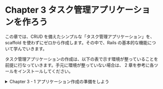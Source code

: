 # Chapter 3 タスク管理アプリケーションを作ろう

この章では、CRUD を備えたシンプルな「タスク管理アプリケーション」を、scaffold を使わずにゼロから作成します。その中で、Rails の基本的な機能について学んでいきます。

タスク管理アプリケーションの作成は、以下の表で示す環境が整っていることを前提に行なっていきます。手元に環境が整っていない場合は、 2 章を参考に各ツールをインストールしてください。


<details><summary>Chapter 3 - 1 アプリケーション作成の準備をしよう</summary>

アプリケーションの作成にあたっては、一般的に次のような準備を行います。

- 作成するアプリケーションの内容を考える。
- アプリケーションの名前を決める。
- アプリケーションの雛形を作成する。
- データベースを作成する。

今回は、さらに次のような準備を行なっていきます。

- ビュー層を効率良く書くために Slim を使えるようにする。
- アプリケーションの見栄えを良くするために Bootstrap を導入する。
- Rails のエラーメッセージなどを日本語で出せるようにする。


### 3 - 1 - 1 作成するアプリケーションの内容を考える

- 今回作成するのは、タスク管理のためのアプリケーションです。タスクとは、レポートの提出、ゴミ出し、買い物といったさまざまな用事のことです。タスク管理アプリケーションの一般的な使い方は、タスクをアプリケーションにデータとして登録しておいて、折々に確認したり、予定を済ませたら済ませたと言うことを登録したり削除したりできるようにするというものになるでしょう。
- 本章では CRUD と呼ばれる基本的なデータ操作を実現します。CRUD は、Create（作成）、Read（参照）、Update（更新）、Delete（削除）を表します。タスク管理のように、複数のデータについての CRUD を作成する場合、参照機能については一覧表示と詳細表示という 2 種類の参照機能を用意するのが一般的です。作りたい機能のリストは次のようになります。
1. 一覧表示機能：すべてのタスクの概要（名称と登録日時）を確認できる一覧画面を表示します。
2. 詳細表示機能：ある 1 つのタスクの全内容（ID、名称、詳しい説明、登録日時、更新日時）を確認できる詳細画面を表示します。※ID、登録日時、更新日時は Rails がデフォルトで扱う属性です。
3. 新規登録機能：新しいタスクのデータをフォーム画面で入力し、データベースに登録します。
4. 編集機能：登録済みのタスクのデータをフォーム画面で修正し、データベースを更新します。
5. 削除機能：登録済みのタスクをデータベースから削除します。

### 3 - 1 - 2 アプリケーションの名前を決める

- Rails でアプリケーションを作成するには、アプリケーションの（システム上の）名前が必要です。アプリケーションの名前は、例えばコード一式を格納するためのディレクトリ名として利用されます。愛着の湧くような、わかりやすい名前をアルファベットで付けると良いでしょう。
- 本書では **taskleaf** というアプリケーション名で実装を進めていきます。

### 3 - 1 - 3 アプリケーションの雛形を作成する

- それでは実際に PC 上での作業を始めましょう。先ず、rails newコマンドで、アプリケーションの基本的なディレクトリ・ファイル類一式を作成します。rails newコマンドの使い方は次のようになっています。

```ruby
$ rails new アプリケーション名 [オプション]
```

- 今回はデータベースに PostgreSQL を使用するので、[オプション]の部分に、利用するデータベースとして「postgresql」を指定します。具体的なコマンドは次のようになります。ターミナルを起動して、これから作成するアプリケーションディレクトリの親となるディレクトリに移動し、コマンドを入力してみてください。

```ruby
$ rails new taskleaf -d postgresql
```

- 入力すると、ただちに「create…」というような内容が表示されていきます。

```ruby
# rails newコマンドで、アプリケーションの基本的なディレクトリ・ファイル類一式を作成する。
# 「-d」オプションでデータベースの指定をする。オプションがないと SQLite3 用のファイルが生成されるので注意。
$ rails new taskleaf -d postgresql 
      create  
      create  README.md
      create  Rakefile
      create  .ruby-version
      create  config.ru
      create  .gitignore
			...
```

- この段階で、空っぽの新しいRailsアプリケーションができています。アプリケーションの雛形を作成すると、アプリケーションのコードだけでなく、開発用のサーバなどのツール類も使えるようになります。早速、サーバを起動して、作った空っぽのアプリケーションの動作を確認してみましょう。
- サーバの起動にはrails serverコマンドを利用します。rails server は rails s という短縮系でも動きます。本書では、便利な短縮系を使っていきます。
- ところで、rails newコマンドでアプリケーションを作成した段階では、私たちは、アプリケーションディレクトリの 1 つ上の階層（親ディレクトリ）にいます。サーバーを起動するなど、アプリケーションについての操作は基本的にアプリケーションディレクトリで行いますので、先ずはcdコマンドを使って、アプリケーションディレクトリに移動しましょう。アプリケーションディレクトリは、先ほどrails newコマンドによって作成された、現在いるディレクトリの下の taskleaf というディレクトリになります。

```ruby
$ cd taskleaf

# 実際のターミナルの表示。
cd taskleaf
yoshiwo@Yoshiwos-MacBook-Pro taskleaf % 
# プロンプトの前のディレクトリ名がアプリケーション名の「taskleaf」に変わった（移動した）。
```

- taskleafディレクトリに移動したら、データベースを作成しておきます。

```ruby
# データベースの作成。
$ bin/rails db:create

# 実際の表示
bin/rails db:create
Created database 'taskleaf_development'
Created database 'taskleaf_test'
```

- データベースが作成できればサーバーを起動できますので、サーバを起動してみましょう。以下のような情報が画面に出力されていきます。
- サーバは[Ctrl + C]（[Ctrl]キーを押したまま[C]キーを押下）で停止するまでずっと動作し続けます。

```ruby
# サーバーの起動。
$ bin/rails s

# 実際の表示
bin/rails s
=> Booting Puma
=> Rails 5.2.8.1 application starting in development 
=> Run `rails server -h` for more startup options
Puma starting in single mode...
* Version 3.12.6 (ruby 2.7.6-p219), codename: Llamas in Pajamas
* Min threads: 5, max threads: 5
* Environment: development
* Listening on tcp://localhost:3000
Use Ctrl-C to stop
```

- サーバーを起動したら、ブラウザを立ち上げて [http://localhost:3000](http://localhost:3000) にアクセスしてください。ブラウザ上に Rails のデフォルトページが表示されていれば、正しくサーバーが起動しています。
- なお、サーバーを起動するとそのコンソールにはプロンプトが表示されなくなるため、以降のコマンドは、新しくターミナルのウィンドウを開いて入力していってください。
- アプリケーションの動作確認を行う際にはサーバーを起動している必要があるため、本章では開発中は常にサーバーを起動しているものとして説明を行います。

### 3 - 1 - 4 データベースの環境ごとの使い分け

- データベースは、アプリケーションが生み出すデータを保存するところです。taskleafアプリケーションの場合の代表的なデータは、例えばタスクの情報ということになります。
- 開発の時に動作確認のために作るデータと、アプリケーションが完成して本当に利用し始めたことで作られるデータは、性質が違います。同じところに入れてしまうと、テスト用のデータが邪魔になってしまうこともあるでしょう。さらに、Rails には 5 章で説明する「自動テスト」の仕組みがあり、「自動テスト」のためにデータを格納しておくべき場所も他の用途のデータが混じり込まないように専用の場所にしたいものです。
- そこで、Rails ではデフォルトで次のような 3 種類の「環境」が用意されており、1 つの環境に対して 1 つのデータベースを対応させます。環境ごとに、データベースのほか、アプリケーションの動作に関わる様々な設定を行うことができます。※この環境は自由に追加・削除をしたり、名前を変更したりできます。

| 環境の種類 | 環境のシステム名 | 用途 |
| --- | --- | --- |
| 開発 | development | 開発時の動作確認を行う |
| テスト | test | 自動テストを行う |
| 本番 | production | ユーザーが利用可能な形で稼働させる |
- どの環境にどのようなデータベースを対応させるかは、2 章で解説した config/database.yml に記述します。ここでは、rails newコマンドで自動作成された config/database.yml のデフォルトの設定通りで進めていきます。
- 開発時は、基本的に開発・テストの 2 種類の環境を使います。先ほどサーバーを起動する前に db:create を実行しましたが、それによってこの 2 種類の環境のための 2 つのデータベースが作成済みとなっています。

```ruby
Created database 'taskleaf_development'
Created database 'taskleaf_test'
```

### 3 - 1 - 5 ビュー層を効率良く書くために Slim を使えるようにする

- webアプリケーションはブラウザで利用するため、最終的に画面を HTML として出力することになります。しかし、HTML には動的ないろいろなデータを埋め込む必要があり、そのためのプログラミングが必要です。プログラミングといっても、長大な HTML を作成するために延々と文字列を連結するといった方法では、画面の状況を思い浮かべづらく開発が難しくなってしまいます。
- そこで、Rails を使った開発では、テンプレートエンジンを使います。テンプレートエンジンを使うと、プリケーションの画面を HTML の構造が直感的にわかりやすいテンプレート形式で書くことができます。
- Rails はデフォルトで ERB というテンプレートエンジンを採用しています。ERB は HTML とほぼ同じ見た目で、各要素がタグで囲まれており、その中にRubyスクリプトを埋め込むことができます。例えば、次のような ERB のテンプレートは、h1タグの中に、@title というインスタンス変数の内容を動的に埋め込んでくれます。

```ruby
<html>
	<body>
		<h1><%= @title %></h1>
		<p>この画面では、見出しを動的に出力することができます。</p>
	</body>
</html>
```

- ERBは HTML に近い形をしているので、HTMLを知っていれば比較的簡単に理解することができます。只、Railsを使った開発の現場では、HTMLをツリー構造として簡潔に表現できる Haml や Slim といった別のテンプレートエンジンが利用されることが多くなっています。
- 先に挙げた ERB の例を Haml で記述すると次のようになります。

```ruby
# 先程のERBの例をHamlで記述。
%html
	%body
		%h1= @title
		%p この画面では、見出しを動的に出力することができます。
```

- Slimで記述。

```ruby
# 先程のERBをSlimで記述。
html
	body
		h1= @title
		p この画面では、見出しを動的に出力することができます。
```

- タグの開始と終了を両方記述しなければならない ERB に比べて、インデントでツリー構造を表現している Haml や Slim は、簡潔で読みやすいといえます。
- Hamlと Slim は似ており、どちらも実際の開発の現場で使われていますが今回は Slim を使います。そこで、Slimを利用するための設定を行なっていきます。
- Slimを利用するために 2 つの gem （Rubyのライブラリ）をアプリケーションに追加します。1つは Slim のジェネレータを提供してくれる slim-rails という gem 。もう 1 つは、ERB形式のファイルをslim形式に変換してくれるerb2slimコマンドを提供してくれる html2slim という gem です。
- アプリケーションが利用する gem は、Gemfileに定義します。そこで、エディタでアプリケーションフォルダ直下にある Gemfile を開いて最後の行にslim-rails と html2slim についての設定を加えましょう。

```ruby
gem 'tzinfo-data', platforms: [:mingw, :mswin, :x64_mingw, :jruby]
```

![Gemfileにアプリケーションが利用するgemを設定.png](https://s3-us-west-2.amazonaws.com/secure.notion-static.com/76f7812a-901d-44d7-b1bf-0973dc58411f/Gemfile%E3%81%AB%E3%82%A2%E3%83%95%E3%82%9A%E3%83%AA%E3%82%B1%E3%83%BC%E3%82%B7%E3%83%A7%E3%83%B3%E3%81%8B%E3%82%99%E5%88%A9%E7%94%A8%E3%81%99%E3%82%8Bgem%E3%82%92%E8%A8%AD%E5%AE%9A.png)

- Gemfileの変更を保存したら、gemをインストールします。bundleというコマンドを実行すると、Gemfileに書かれた gem およびそれらの依存する gem を全てインストールされた状態にしてくれます。尚、サーバ起動中の場合は、インストールされた gem を利用するためにサーバを再起動する必要があります。

```ruby
# アプリケーションフォルダ直下のGemfileの最後の行にslim-railsとhtml2slimを加えたら、bundleコマンドを実行する。
$ bundle

# 実際の表示
bundle
Fetching gem metadata from https://rubygems.org/..........
Resolving dependencies...
（中略）
Fetching slim 4.1.0
Installing slim 4.1.0
Fetching slim-rails 3.5.1
Installing slim-rails 3.5.1
Fetching html2slim 0.2.0
Installing html2slim 0.2.0
Bundle complete! 20 Gemfile dependencies, 85 gems now installed.
Use `bundle info [gemname]` to see where a bundled gem is installed.
```

- これで、今後 Rails のコマンドを通じて作成されるビュー層のテンプレートファイルは、Slim形式で作成されるようになりました。
- テンプレートエンジン Slim を利用するための設定
    1. エディタでアプリケーションフォルダ（taskleaf）直下にある Gemfile を開く。
    2. Gemfileの最後の行に、Slimのジェネレータを提供してくれる slim-rails という gem とERB形式のファイルをslim形式に変換してくれるerb2slimコマンドを提供してくれる html2slim という gem を追加するためのコマンドを書く。

```ruby
# 最後の行のコマンド
gem 'tzinfo-data', platforms: [:mingw, :mswin, :x64_mingw, :jruby]

# gemを追加するためのコマンド
gem 'slim-rails'
gem 'html2slim'
```

- 只、現時点でapp/views/layoutsディレクトリの中にERB形式のファイルが 3 つ存在します。このファイルは、3-1-6で詳しく扱いますが、アプリケーションの各画面の共通的な大枠の部分を記述する「レイアウト」のためのテンプレートファイルです。このファイルを、erb2slimコマンドを利用して Slim に変更しておきましょう。ここでは、Gemfileで指定されたgem環境の上でコマンドを実行できるように、bundle exec [コマンド] という形で入力します。


```ruby
$ bundle exec erb2slim app/views/layouts --delete
```


### 3 - 1 - 6 アプリケーションの見栄えを良くするために Bootstrap を導入する

- Railsにはデフォルトで特定のデザイン（CSSなど）は含まれていません。せっかくアプリケーションを作るからには見た目の良いアプリケーションにしたいものですが、自分で一から画面のタイトル、メニューバー、ボタン、リンクといった要素を格好よくデザインして CSS を書くということは、とても骨の折れる作業です。そこで、本書では [Bootstrap](https://getbootstrap.com/) （ブートストラップ）というフロントエンドフレームワークを利用します。手軽にほと良く見栄えの良い画面を作成することができるため、実際の開発現場でも Bootstrap はしばしば利用されています。
- bootstrapという gem を追加することで、Bootstrapを利用できるようになります。エディタで Gemfile を開いて、末尾に以下の行を追記してください。

```ruby
# 末尾に以下の行を追記する。
gem 'bootstrap'
```


- Gemfile を保存したら、インストールを行います。

```ruby
$ bundle

# 実際の表示
bundle
（中略）
Fetching bootstrap 5.2.3
Installing bootstrap 5.2.3
Bundle complete! 21 Gemfile dependencies, 90 gems now installed.
Use `bundle info [gemname]` to see where a bundled gem is installed.
```

- これで、Bootstrapのインストールができました。続いて Bootstrap の CSS を各画面のテンプレートに読み込ませてみましょう。
- rails new をした直後では、Railsはアプリケーション全体で 1 つのCSSファイル（app/assets/stylesheets/application.css）を読み込むようになっていて、他のCSSファイルは application.css からさらに読み込む形で記述することになります。従ってこれから利用する Bootstrap も、application.cssから読み込むようにしていきます。
- ところで、前述した Slim と同じように、CSSにも効率良く表現できる形式として [Sass](https://sass-lang.com/) がよく利用されます。そこで本書では、Sassが提供する「SCSS」と呼ばれる記法で CSS を記述することにします。そのため applicaiton.css をそのまま編集するのではなく、SCSSファイル（application.scss）を作成しましょう。SCSSファイルは最終的にプロセッサにより CSS に変換されてアプリケーションから利用されます。
    
    ※また、application.scssにインポートされた他のSCSSファイルは、最終的に変換された application.css に統合されます。これらは 6 章で紹介するアセットパイプラインという仕組みにより実現されています。
    
- 先ず、app/assets/stylesheets/application.cssを削除します。

```ruby
# rmコマンドでファイルやディレクトリを削除する。
$ rm app/assets/stylesheets/application.css
```

- 代わりに、エディタを開いて以下の内容のapp/assets/stylesheets/application.scss（拡張子はcssではなくscssにするように気を付ける）を作成します。

```ruby
@import "bootstrap":
```


- これで application.scss を用意できました。この application.scss （を通じて自動的に生成されるapplication.css）が、アプリケーション内の各画面の HTML から呼ばれるようにすることで、画面を Bootstrap のデザインが当たった状態にすることができます。
- それでは、これから作る全ての画面のslimファイルに、application.cssの読み込みを定義する必要があるのでしょうか。
- 幸い、Railsには各画面の共通的な大枠について記述するためのレイアウトという仕組みがあり、アプリケーションを作った段階で 1 つデフォルトのレイアウトファイルが用意されています。3-1-5で application.html.erb からslim形式に変換した application.html.slim がこれに当たります。このレイアウトファイルで application.css を読み込めば、各画面のslimファイルに定義せずとも全ての画面に Bootstrap のデザインを反映することができます。
- レイアウトファイルは、アクションごとに指定することができますが、個別の指定がなければコントローラ名に対応するものとなります。コントローラ名に一致するレイアウトファイルが見つからない場合は、継承しているコントローラクラスの名前を順に探していきます。Railsでは、基本的に全てのコントローラが ApplicationController を継承するように作るため、application.html.slimというレイアウトだけが存在している状態ならば、デフォルトですべてのアクションに対してこの共通レイアウトが利用されるというわけです。そして、同じ「application」という名前が冠されていることから推測できるとおり、application.html.slimはデフォルトで application.css を読み込むような内容になっています。
- gemでアプリケーションに追加した Bootstrap のデザインが各画面に実際に反映されるまでの流れはかなり複雑なので経路を図解しておきます。是非、本節で行った各種の手順が図の中のどこに該当するかを確認してみてください。


- ここまでで、各画面に Bootstrap のデザイン（CSS）を反映できる状態となりました。只、Bootstrapのデザインの大部分は、HTMLのタグに特定の部品に対応するCSSクラスをつけることで初めて実現できるので、今のままでは画面の見栄えが大きく変わるわけではありません。そこで、見栄えを具体的に改善するために、Bootstrapのコンテナという部品を使うことにします。また、HTMLの title や、画面の見出しなども整備しておきましょう。そのためには、app/views/layouts/application.html.slimファイルを次のように変更してください（図解①）。

```ruby
doctype html
html
  head
    title
      | Taskleaf
    = csrf_meta_tags
    = csp_meta_tag
    = stylesheet_link_tag    'application', media: 'all', 'data-turbolinks-track': 'reload'
    = javascript_include_tag 'application', 'data-turbolinks-track': 'reload'
  body
    = yield

# 以下のように内容を変更する。
doctype html
html
  head
    title
      | Taskleaf
    = csrf_meta_tags
    = csp_meta_tag
    = stylesheet_link_tag    'application', media: 'all', 'data-turbolinks-track': 'reload'
    = javascript_include_tag 'application', 'data-turbolinks-track': 'reload'
  body
    .app-title.navbar.navbar-expand-md.navbar-light.bg-light
      .navbar-brand Taskleaf
    .container
    = yield
```

- コード内に登場する `'data-turbolinks-track': 'reload'` という箇所は、<link>要素や<script>要素に、 `<link data-turbolinks-track=”reload”…>` といった Turbolinks のための属性を付与しています。Turbolinksについては Chapter8-3で詳しく説明します。
- Bootstrapは、CSSだけではなく JavaScript も含んでおり、Bootstrapの JavaScript を使う場合はもう少し設定が必要となります。本章では不要なため省略しています。

※JavaScriptの設定方法については [https://github.com/twbs/bootstrap-rubygem](https://github.com/twbs/bootstrap-rubygem) に書かれた説明を参考にしてください。

### 3 - 1 - 7 Railsのエラーメッセージなどを日本語で出せるようにする

- Railsにはよくあるエラーメッセージなどのコンテンツが含まれますが、それらは英語になっており、英語以外の言語を使いたい場合は、言語ごとの翻訳を追加して使う必要があります。また、デフォルトで利用する言語も初期状態では英語に設定されています。
- 本章で作成するtaskleafアプリケーションは日本語のアプリケーションにしたいので、日本語の翻訳を追加して、利用する言語を日本語に設定しましょう。
- 先ずは、エラーメッセージなどのコンテンツの日本語翻訳ファイルが必要となります。自身で作成することも可能ですが、GitHubのrails-I18nリポジトリに既に翻訳されたファイルがあるのでそれを利用するのが手っ取り早いでしょう。rawファイルを config/locales/ja.yml としてダウンロードします。

※ [https://github.com/svenfuchs/rails-i18n/blob/master/rails/locale/ja.yml](https://github.com/svenfuchs/rails-i18n/blob/master/rails/locale/ja.yml)

- 日本語の翻訳を追加する方法
    1. GitHubから直接コピーする
        
        [https://github.com/svenfuchs/rails-i18n/blob/master/rails/locale/ja.yml](https://github.com/svenfuchs/rails-i18n/blob/master/rails/locale/ja.yml) に書かれている内容をコピーして、自身のプロジェクトに ‘/locale/ja.yml’ を作成してコピーした内容をペーストする。
        
    2. wgetコマンドでファイルをダウンロードする。
        
        以下のコマンドを実行して、rawファイルを config/locales/ja.yml としてダウンロードする。
        
        ```ruby
        $ wget https://raw.githubusercontent.com/svenfuchs/rails/i18n/master/rails/locale/ja.yml -P config/locales/
        ```
        
- 続いて、デフォルトで日本語のコンテンツを使うようにアプリケーションの設定を変更します。エディタを開き、config/initializers/locale.rbというファイルを作成して、以下の行を記入してください。

```ruby
Rails.application.config.i18n.default_locale = :ja
```

- config/initializers/locale.rbファイルを作成する方法
    1. エディタを開き、taskleaf/config/initializersをクリック。
    2. 新しいファイルを……を選択して、locale.rbと名付けてファイルを作成する。
    3. テキストに載っているコードを書く。
    
    ```ruby
    Rails.application.config.i18n.default_locale = :ja
    ```
    
- これでアプリケーションを作成する下準備が整いました。
- 尚、ここで設定した config.i18n.default_locale や、コンテンツのymlファイルは、Railsアプリケーション内で複数の言語を併用する仕組み、すなわち国際化（Internationalization（←18文字）、アルファベットの数をとってi18nと略される）にも関係が深いものです。国際化については 6 章で改めて説明します。</details>


<details><summary>Chapter 3 - 2 タスクモデルを作成する</summary>

Chapter 3 - 1 でアプリケーション作成の下準備が完了しました。いよいよ、本格的なアプリケーションの開発を行なっていきます。

Railsでは、コントローラやビューからモデルを使うプログラムを記述することになります。そのため、開発手順としては、全体的な設計や下準備の後、先ず機能に関連するモデルを用意するという手順が一般的です。

Chapter 3 - 1 で設計したとおり、私たちはこれからタスクの登録や削除といったタスク管理の機能を実装していきます。そこで、先ずは操作の対象となる「タスク」モデルの実装から始めましょう。最初は、モデルのクラスの名前を決めます。ここでは素直に「Task」と名付けることにします。

Railsの「モデル」は、主に次の 2 つの要素から構成されます。

- **モデルに対応する Ruby のクラス**
- **モデルに対応するデータベースのテーブル**

モデルのクラス名とデータベースのテーブル名には以下のような命名の規約があります。

- **データベースのテーブル名はモデルのクラス名を複数形にしたもの**
- **モデルのクラス名はキャメルケース、テーブル名はスネークケース**

上記のルールに従い、モデルのクラス名を Task と決めたので、対応するデータベースのテーブル名は tasks ということになります。

次に、Taskモデルの抱えるデータ、つまり属性について検討していきます。モデルの属性は、基本的にデータベースのテーブル内のカラムに対応します。そこで、tasksテーブルにどのようなカラム（列）を持たせるかも合わせて考えることになります


### 3 - 2 - 1 タスクモデルの属性を設計する

- タスクモデルにはどんな属性が必要になるのでしょうか。それを考えるには、Chapter 3 - 1 で作成した各画面の使用をもう一度確認する必要があります。例えば、詳細画面については次のような使用を作成していました。
    - ある 1 つのタスクの全内容（ID、名称、詳しい説明、登録日時、更新日時）を確認できる。
- どうやら、タスクモデルには「ID」「名称」「詳しい説明」「登録日時」「更新日時」の 5 つの属性が必要そうです。
- 5つの属性のうち、「ID」「登録日時」「更新日時」の 3 つの属性は一般的にモデルでよく利用される属性なので、Railsが自動的に用意してくれます。そのため、私たちは残りの「名称」と「詳しい説明」について検討し、これらの 2 つの属性をタスクモデルに追加すれば良いということになります。
- 先ほど述べたように、属性はデータベースのテーブルのカラムに対応します。そこで、カラムについて検討する必要がありますが、その際はカラム名、データ型、NULLが入ることを許容するか、デフォルト値を設定するかなどを決める必要があります。また、データベースのことだけではなく、Rubyの中で利用するための検討も併せて行う必要があります。例えば、カラム名は属性名としても利用されるため、モデルクラスの中で意味のわかりやすい Ruby 的な名前を付けたいものです。このように、データベース・Rubyの両方の都合を勘案しながら、これらの要素を検討していきます。
- 先ずは「名称」について考えてみましょう。ここでは、カラム名・属性名は name 、データ型は文字列（string）、必須（NULLが入ることを許容しない）、デフォルト値なしということにしたいと思います。
- 続いて「詳しい説明」についても検討します。ここでは、カラム名・属性名は description 、データ型は文字列、必須でない（NULLが入ることを許容する）、デフォルト値なしにします。
- 尚、文字列型には、短い文字列を扱う「string型」と長い文字列を扱う「text型」の 2 種類が存在します。「名称」にはstring型、「詳しい説明」にはtext型を使うことにしましょう。

※ここで登場する string や text という型は、RDMS（Relational Database Management System、リレーショナルデータベース管理システム）の用意しているデータ型そのものではなく、Railsが RDMS ごとの差異を吸収した抽象的な型として用意している概念のこと指しています。利用時は、この Rails の用意している型が、実際に使う RDMS のデータ型にマッピングされます。

- それでは、今決めたことを表の形に整理してみましょう。実際の開発現場でも、モデルの設計時はこのような検討結果を表の形に整理して、チーム内で意見交換することがよくあります。

| 属性の意味 | 属性名・カラム名 | データ型 | NULLを許可するか | デフォルト値 |
| --- | --- | --- | --- | --- |
| 名称 | name | string | 許可しない | なし |
| 詳しい説明 | description | text | 許可する | なし |

### 3 - 2 - 2 タスクモデルの雛形を作成する

- 設計ができたので、タスクモデルを実装していきましょう。Railsには、モデルを作成するための便利なジェネレータがあるので、それを利用しましょう。

※ジェネレータを使えば、モデル以外にも、コントローラやマイグレーション、2章で取り上げた scaffold などを作成することができます。

- ジェネレータは、rails g の後に生成したいものの種類（ここではmodel）を指定し、さらに生成したいものの種類ごとの必要な情報を添えて実行します。モデルを生成する場合のコマンドは次のような構成になります。

※rails g は rails generator の短縮系です。

```ruby
$ bin/rails g model [モデル名] [属性名:データ型 属性名:データ型 ...] [オプション]
```

- 今回はタスクモデルを作りたいので、[モデル名]にはTask、[属性名 :データ型]の部分には name:string description:text を指定します。尚、ファイル名の先頭の数字はコマンド実行時によって作られるため以下では xxx… で表現しています。

```ruby
$ bin/rails g model Task name:string description:text

# 実際の表示
bin/rails g model Task name:string description:text
Running via Spring preloader in process 35265
      invoke  active_record
      create    db/migrate/20221203053345_create_tasks.rb # ファイル名の先頭の数字はコマンド実行時によって作成される。
      create    app/models/task.rb # モデルクラスのソースコード
      invoke    test_unit
      create      test/models/task_test.rb # モデルの自動テスト
      create      test/fixtures/tasks.yml # モデルの自動テストで使うfixtureファイル
```

- コマンドを実行すると、モデルのクラスファイル、マイグレーションファイル、モデルの自動テストのファイルの雛形が自動作成されます。生成されるファイルの意味は次のようになります。

| 生成されるものの種類 | 本節でのファイルパス | 用途 |
| --- | --- | --- |
| モデルクラスのソースコード | app/models/task.rb | Taskクラスの実装 |
| マイグレーションファイル | db/migrate/20221203053345_create_tasks.rb ※マイグレーションファイルの数字部分は、マイグレーションファイルの登録日時を表すので、コマンドを実行したタイミングによって異なります。 | データベースにtasksテーブルを追加する |
| モデルの自動テスト | test/models/task_test.rb | Taskクラスについての自動テストの実装 |
| モデルの自動テストで使うfixtureファイル | test/fixtures/tasks.yml | Taskクラスについての自動テストのためのデータ投入の定義 |

### 3 - 2 - 3 マイグレーションでデータベースにテーブルを追加する

- Railsのモデルクラスは、データベースのテーブルの定義を読み込んで動作します。そのため、モデルを作成する場合は、先ずデータベースのへのテーブルの追加から行うとスムーズです。
- データベースにテーブルを追加するには、Railsの用意しているマイグレーションという仕組みを使います。マイグレーションの主眼は、データベーススキーマ（テーブル構造など）への変更の 1 つ 1 つを、Rubyのプログラムとして実現し、開発の歴史に沿って順番に実行することで最新のスキーマの状態にできるようにすることです。この 1 つ 1 つの変更が 1 つ 1 つのマイグレーションファイル（以下、マイグレーションと呼びます）に対応します。マイグレーションは、スキーマの歴史を進めるだけではなく、戻す機能も備えているので、例えば「 1 ヶ月前のコードの状態でアプリケーションを動かしたい」といった時にも、必要なところまでデータベースのスキーマの状態を戻すことができます。また、複数の開発者がほとんど同時に別々のスキーマ変更を行なっているようなケースでも、混乱なく、必要な変更だけをデータベースに反映することができます。
- ここでは、Taskモデルの永続化を行うための tasks というテーブルを追加したいので、「tasksテーブルを追加する」というマイグレーションファイルが必要です。先程 generator でTaskモデルを作成した際に作成された db/migrate/XXXXXXXXXXXXXX_create_tasks.rb というファイルの中身を見てみましょう。

※マイグレーションファイルは generator でモデルを作成する以外にも、generatorでマイグレーションファイルの雛形を生成して自分で内容を記述する方法でも作成することができます。

```ruby
class CreateTasks < ActiveRecord::Migration[5.2]
  def change # changeメソッド作成。
    create_table :tasks do |t| # tasksという名前のテーブルを作成。
      t.string :name 
      t.text :description # tasksテーブルにはnameとdescriptionのカラムを備えている。

      t.timestamps # 打刻用のカラム(timestampsと指定するとcreated_atやupdated_atといった打刻用のカラムが生成されます)を持っている。
    end
  end
end
```

- changeというメソッドの中に、tasksというテーブルを作ること、tasksというテーブルが name と description のカラムを備えること、打刻用のカラム（timestampsと指定するとcreated_atやupdated_atといった打刻用のカラムが生成されます）を持つことなどが記述されています。幸い、私たちが必要としてる最低限の要件を満たしているので、このマイグレーションファイルは編集を加えずに、このままマイグレーションを実行して、データベースにtasksテーブルを追加します。

※厳密には、事前に行った設計で、名称では NULL を許可しないことにしていますが、自動生成されたコードはこの仕様には沿っていません。これについては Chapter 4 - 2 で詳しく説明します。

- マイグレーションをデータベースに適用するには、rails db:migrateコマンドを実行します。

```ruby
# マイグレーションファイルをデータベースに適用するコマンド。
$ bin/rails db:migrate

# 実際の表示。
bin/rails db:migrate
== 20221203053345 CreateTasks: migrating ======================================
-- create_table(:tasks)
   -> 0.0093s
== 20221203053345 CreateTasks: migrated (0.0094s) =============================
```

- これで、データベースにtasksテーブルが追加されました。
- モデルが動作するには、データベースとモデルクラスの両方が必要です。モデルクラスについては先程 generator で自動作成した雛形のファイル app/models/task.rb があるので、内容を確認してみましょう。

```ruby
class Task < ApplicationRecord
end
```

- このファイルはクラスを定義しているだけで、ほとんど何もコードがありませんが、十分な機能を備えています。Taskの親クラスの親クラスにあたる ActiveRecord::Base （app/models/application_record.rbファイル内にあるコード）が、tasksテーブルの構造に対応した属性の読み書きや、データベース操作などの様々な機能を提供してくれるからです。現時点ではこれで十分なので、何も編集せず、モデルの用意を一旦終わりとしましょう。</details>


<details><summary>Chapter 3 - 3 コントローラとビュー</summary>

モデルが作成できたので、続いてコントローラとニューを実装して、ブラウザ上で各操作を行えるようにしていきましょう。モデルと同じように、コントローラやビューの雛形もジェネレータで作成することができます。そのためのコマンドは次のような形になります。

```ruby
$ bin/rails g controller コントローラ名 [アクション名 アクション名 ...] [オプション]
```

- 最低限、コントローラを決めればジェネレータを動かすことはできますが、効率的に雛形を作るには、セットで画面の雛形を作れるように、アクションについて先に考えておくとスムーズです。アクションとはリクエストに対しての処理を実行するためのメソッドのことです。具体的にはモデルを呼び出したり、画面を表示したりします。そこで、先ずは必要なアクションについて考えていきましょう。
- 今回作りたいものは、タスクのCRUD機能です。CRUDはよくある機能のため、アクションに関する設計は完全にパターン化されています。そのパターンに沿ってタスクの CRUD のアクションを設計すると、次のようになります。

| URLの例 ※idの例として「17」を利用 | HTTPメソッド | アクション名 | 機能名 | 役割 |
| --- | --- | --- | --- | --- |
| /tasks | GET | index | 一覧表示 | 全タスクを表示する |
| /tasks/17 | GET | show | 詳細表示 | 特定の id のタスクを表示する |
| /tasks/new | GET | new | 新規登録画面 | 新規登録画面を表示する |
| /tasks | POST | create | 登録 | 登録処理を行う |
| /tasks/17/edit | GET | edit | 編集画面 | 編集画面を表示する |
| /tasks/17 | PATCH、PUT | update | 更新 | 更新処理を行う |
| /tasks/17 | DELETE | destroy | 削除 | 削除処理を行う |
- URL、HTTPメソッド、アクション名と、意識する必要がある項目が多くなってきました。URLはインターネット上の番地、HTTPメソッドはブラウザからアプリケーションにアクセスする際の大まかな要求のようなものです。Webアプリケーションをユーザーが使う画面では、先ず、ユーザーのWebブラウザからアプリケーションに向けて、特定の URL を指定して、特定のHTTPメソッドでHTTPリクエストを送ります。これに対して、アプリケーションは、URLとHTTPメソッドの組み合わせから、リクエストを処理すべきコントローラとアクションを特定して（この特定処理を「ルーティング」と呼びます）、特定したアクションに処理をさせ、結果のHTTPレスポンスを作ってブラウザに返します。


- なぜ各機能の URL やHTTPメソッドを前述の図のように設計するのが Rails のパターンなのかというと、RESTfulという考え方に基づいているためです。詳しくは 6 章で説明するのでここでは、以下の 2 つを理解するようにしましょう。

※REST(REpresentational State Transfer)という設計思想に基づいたシステムを RESTful であるといいます。

1. リクエストを処理するコントローラとアクションは、ブラウザからのリクエストに含まれる URL とHTTPメソッドによって決定される。
2. コントローラのアクションを設計する際には、入り口となる URLとHTTPメソッドを併せて考える必要がある。
- 前置きが長くなりましたが、開発するアクションの全容をはっきりさせたので、ジェネレータでコードの雛形を作ってみましょう。controllerのジェネレータでアクションを指定すると、アクションと同名のビューも一緒に作ってくれます。ちょっとしたコツとしては、HTTPメソッドが GET のアクションは同盟のビューを使うことが多いという法則があるため、HTTPメソッドが GET となるアクション名をジェネレータコマンドの引数として指定するのが効率的です。

※GETのアクションは、基本的に情報（リソース）の取得へ対応するリクエストなので、アクションの仕事は要求された情報を含む画面を表示することが中心になります。そのため、同名のビューを利用することが多くなります。GETでないアクションは、情報（リソース）の操作を行うリクエストであるため、操作後に情報参照用の画面にリダイレクトすることが多く、その場合はアクションと同名のビューが不要になりやすいという傾向があります。

- そこで、前ページの表を参考に、GETのアクションであるindex、show、new、editの 4 つのアクションを指定してジェネレータコマンドを実行してみましょう。

```ruby
# GETのアクションである、index、show、new、editの4つのアクションを指定してジェネレータコマンドを実行する。
$ bin/rails g controller tasks index show new edit

#実際の表示
bin/rails g controller tasks index show new edit
Running via Spring preloader in process 40165
      create  app/controllers/tasks_controller.rb
       route  get 'tasks/index'
              get 'tasks/show'
              get 'tasks/new'
              get 'tasks/edit'
      invoke  slim
      create    app/views/tasks
      create    app/views/tasks/index.html.slim
      create    app/views/tasks/show.html.slim
      create    app/views/tasks/new.html.slim
      create    app/views/tasks/edit.html.slim
      invoke  test_unit
      create    test/controllers/tasks_controller_test.rb
      invoke  helper
      create    app/helpers/tasks_helper.rb
      invoke    test_unit
      invoke  assets
      invoke    coffee
      create      app/assets/javascripts/tasks.coffee
      invoke    scss
      create      app/assets/stylesheets/tasks.scss
```

- これでコントローラとビューの雛形を作成できました。ところで、この方法では、Railsは 4 つのアクションについて個別にルーティングの設定を追加してくれます。しかし、今回は CRUD というよくあるパターンについて、パターン通りのルーティングを一括で設定したいので、config/routes.rbからこれらの 4 つのアクションについての設定を消してください。

```ruby
# CRUDというよくあるパターンについて、パターン通りのルーティングを一括で設定するため、config/routes.rbから以下の4つのアクションの設定を削除する。
get 'tasks/index'
get 'tasks/show'
get 'tasks/new'
get 'tasks/edit'
```


- 代わりに、次の設定を追加します。

```ruby
resources :tasks
```


- 追加したresourcesメソッドは、前ページの表で示した全てのアクション（index、show、new、create、edit、update、destroy）に関するルーティングを一括で設定してくれます。
- また、ついでにアプリケーションの玄関口であるルートパス、「/」（ローカルで実行している場合は [http://localhost:3000](http://localhost:3000) に対応します）にアクセスしたときに、Railsのデフォルト画面ではなくタスクの一覧が表示されるようにしましょう。それには、次のように routes.rb に設定を足します。

※Railsではデフォルトで 3000 番の port が指定されますが、「rails s -p 3001」と-pオプションでポート番号と指定することができます。この場合 [http://localhost:3001](http://localhost:3001) でアプリケーションが立ち上がります。

```ruby
# Railsのデフォルト画面にアクセスしたときに、デフォルトではなく、タスクの一覧が表示されるようにroutes.rbに設定を足す。
root to: 'tasks#index'
```

- 結果、routes.rbファイルは次のようになります。

```ruby
Rails.application.routes.draw do
  root to: 'tasks#index'
  resources :tasks
end
```

- それでは、一度サーバーを停止して再起動してからブラウザで [http://localhost:3000](http://localhost:3000) にアクセスしてみましょう。すると今までのRailsデフォルト画面と違って、Tasks#indexと表示された画面が現れます。少しだけ、タスク管理アプリケーションっぽくなってきましたね。


### 3 - 3 - 1 新規登録機能を実装する

- まず、タスクの新規登録について考えていきましょう。
- ユーザーの操作としては、まず一覧画面が表示され、そこに「新規登録」のリンクがあるのでそれをクリックして新規登録画面（登録フォーム）に遷移します。この新規登録画面に値を入力して「登録する」ボタンを押すと、タスクが登録されます。
- タスクの新規登録に関わる各機能の動きは、次のようになります。


- このような動きをするためには、それぞれのアクションや画面が次のようになっている必要があります。尚、カッコで括っているところは、新規登録機能を実装した後で、順次取り組んでいきます。
- それでは、一覧から順番に開発をしていきましょう。


### 3 - 3 - 1 - 1 一覧画面に新規登録リンクを追加する

- 一覧画面（app/views/tasks/index.html.slim）に、新規画面に遷移するためのリンクを設置します。その際は、btnと btn-primary という 2 つのcssクラスを与えます。こうすることで、bootstrapがリンクをボタンのような外見にしてくれます。

```ruby
h1 タスク一覧

= link_to '新規登録', new_task_path, class: 'btn btn-primary'
```


- Slimテンプレートにおいて、イコールで始まる行は、Rubyのコードを実行してその結果を出力するという意味になります。
- コードを実行したいだけで画面に出力したくないという場合は、イコールの代わりにハイフンから行を始めます。
- link_toメソッドは、 `<a href=”…”>新規登録</a>` というような HTML の要素を出力するメソッドです。それぞれの引数は次のように機能します。


- new_task_pathというのはURLヘルパーメソッドで、これを呼び出すことで “/tasks/new” というURL文字列が得られます。URLヘルパーメソッドは、routes.rbの定義によって自動的に生成されます。詳しくは Chapter 6 - 2 「ルーティング」で説明します。

